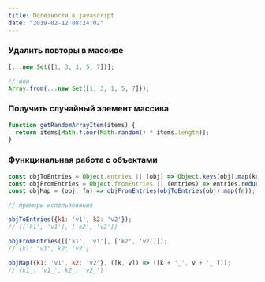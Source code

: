 ```yaml
---
title: Полезности в javascript
date: "2019-02-12 08:24:02"
---
```


### Удалить повторы в массиве

```js
[...new Set([1, 3, 1, 5, 7])];

// или
Array.from(...new Set([1, 3, 1, 5, 7]));
```

### Получить случайный элемент массива

```js
function getRandomArrayItem(items) {
  return items[Math.floor(Math.random() * items.length)];
}
```

### Функцинальная работа с объектами

```js
const objToEntries = Object.entries || (obj) => Object.keys(obj).map(key => [key, obj[key]]);
const objFromEntries = Object.fromEntries || (entries) => entries.reduce((obj, [key, val]) => Object.assign(obj, {[key]: val}), {});
const objMap = (obj, fn) => objFromEntries(objToEntries(obj).map(fn));

// примеры использования

objToEntries({k1: 'v1', k2: 'v2'});
// [['k1', 'v1'], ['k2', 'v2']]

objFromEntries([['k1', 'v1'], ['k2', 'v2']]);
// {k1: 'v1', k2: 'v2'}

objMap({k1: 'v1', k2: 'v2'}, ([k, v]) => ([k + '_', v + '_']));
// {k1_: 'v1_', k2_: 'v2_'}
```
